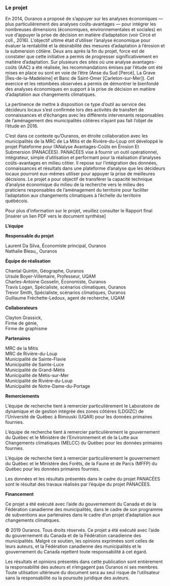 
### Le projet

En 2014, Ouranos a proposé de s’appuyer sur les analyses économiques — plus particulièrement des analyses coûts-avantages — pour intégrer les nombreuses dimensions (économiques, environnementales et sociales) en vue d’appuyer la prise de décision en matière d’adaptation (voir Circé et coll., 2016). L’objectif ultime était d’utiliser l’analyse économique pour évaluer la rentabilité et la désirabilité des mesures d’adaptation à l’érosion et la submersion côtière. Deux ans après la fin du projet, force est de constater que cette initiative a permis de progresser significativement en matière d’adaptation. Sur plusieurs des sites où une analyse avantages-coûts (AAC) a été réalisée, les recommandations émises par l’étude ont été mises en place ou sont en voie de l’être (Anse du Sud [Percé], La Grave [Îles-de-la-Madeleine] et Banc de Saint-Omer [Carleton-sur-Mer]). Cet exercice et les retombées observées a permis de démontrer le bienfondé des analyses économiques en support à la prise de décision en matière d’adaptation aux changements climatiques.

La pertinence de mettre à disposition ce type d’outil au service des décideurs locaux s’est confirmée lors des activités de transfert de connaissances et d’échanges avec les différents intervenants responsables de l’aménagement des municipalités côtières n’ayant pas fait l’objet de l’étude en 2016.

C’est dans ce contexte qu’Ouranos, en étroite collaboration avec les municipalités de la MRC de La Mitis et de Rivière-du-Loup ont développé le projet Plateforme pour l’ANalyse Avantages-Coûts en Érosion Et Submersion (PANACÉES). PANACÉES vise à fournir un outil opérationnel, intégrateur, simple d’utilisation et performant pour la réalisation d’analyses coûts-avantages en milieu côtier. Il repose sur l’intégration des données, connaissances et résultats dans une plateforme d’analyse que les décideurs locaux pourront eux-mêmes utiliser pour appuyer la prise de meilleures décisions. Le projet a pour objectif de transférer la capacité technique d’analyse économique du milieu de la recherche vers le milieu des praticiens responsables de l’aménagement du territoire pour faciliter l’adaptation aux changements climatiques à l’échelle du territoire québécois.

Pour plus d’information sur le projet, veuillez consulter le Rapport final [insérer un lien PDF vers le document synthèse]

**L’équipe**

**Responsable du projet**

Laurent Da Silva, Économiste principal, Ouranos\
Nathalie Bleau,, Ouranos

**Équipe de réalisation**

Chantal Quintin, Géographe, Ouranos\
Ursule Boyer-Villemaire, Professeur, UQAM \
Charles-Antoine Gosselin, Économiste, Ouranos\
Travis Logan, Spécialiste, scénarios climatiques, Ouranos\
Trevor Smith, Spécialiste, scénarios climatiques, Ouranos\
Guillaume Fréchette-Ledoux, agent de recherche, UQAM

**Collaborateurs** 

Clayton Grassick, \
Firme de génie,\
Firme de graphisme

**Partenaires** 

MRC de la Mitis\
MRC de Rivière-du-Loup\
Municipalité de Sainte-Flavie\
Municipalité de Sainte-Luce\
Municipalité de Grand-Métis\
Municipalité de Métis-sur-Mer\
Municipalité de Rivière-du-Loup\
Municipalité de Notre-Dame-du-Portage

**Remerciements**

L’équipe de recherche tient à remercier particulièrement le Laboratoire de dynamique et de gestion intégrée des zones côtières (LDGIZC) de l’Université de Québec à Rimouski (UQAR) pour les données primaires fournies. 

L’équipe de recherche tient à remercier particulièrement le gouvernement du Québec et le Ministère de l’Environnement et de la Lutte aux Changements climatiques (MELCC) du Québec pour les données primaires fournies.

L’équipe de recherche tient à remercier particulièrement le gouvernement du Québec et le Ministère des Forêts, de la Faune et de Parcs (MFFP) du Québec pour les données primaires fournies.  

Les données et les résultats présentés dans le cadre du projet PANACÉES sont le résultat des travaux réalisés par l’équipe du projet PANACÉES.     

**Financement**

Ce projet a été exécuté avec l’aide du gouvernement du Canada et de la Fédération canadienne des municipalités, dans le cadre de son programme de subventions aux partenaires dans le cadre d’un projet d’adaptation aux changements climatiques.


© 2019 Ouranos. Tous droits réservés. 
Ce projet a été exécuté avec l’aide du gouvernement du Canada et de la Fédération canadienne des municipalités. Malgré ce soutien, les opinions exprimées sont celles de leurs auteurs, et la Fédération canadienne des municipalités et le gouvernement du Canada rejettent toute responsabilité à cet égard.

Les résultats et opinions présentés dans cette publication sont entièrement la responsabilité des auteurs et n’engagent pas Ouranos ni ses membres. Toute utilisation ultérieure du document sera au seul risque de l’utilisateur sans la responsabilité ou la poursuite juridique des auteurs.